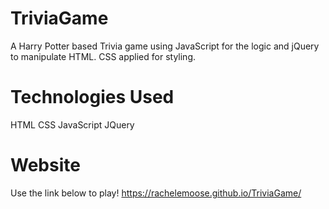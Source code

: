 # TriviaGame
A Harry Potter based Trivia game using JavaScript for the logic and jQuery to manipulate HTML. CSS applied for styling. 

# Technologies Used
HTML
CSS
JavaScript
JQuery


# Website
Use the link below to play!
https://rachelemoose.github.io/TriviaGame/
